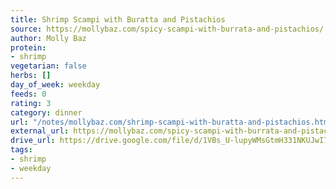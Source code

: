 ```yaml
---
title: Shrimp Scampi with Buratta and Pistachios
source: https://mollybaz.com/spicy-scampi-with-burrata-and-pistachios/
author: Molly Baz
protein:
- shrimp
vegetarian: false
herbs: []
day_of_week: weekday
feeds: 0
rating: 3
category: dinner
url: "/notes/mollybaz.com/shrimp-scampi-with-buratta-and-pistachios.html"
external_url: https://mollybaz.com/spicy-scampi-with-burrata-and-pistachios/
drive_url: https://drive.google.com/file/d/1VBs_U-lupyWMsGtmH331NKUJwI7bmE7L/view?usp=drive_link
tags:
- shrimp
- weekday
---
```



